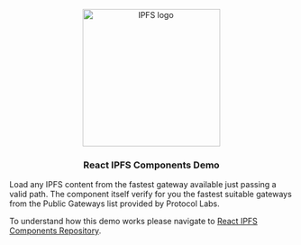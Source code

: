<p align="center">
  <a href="https://filipesoccol.github.io/react-ipfs-components-demo/" title="React IPFS Components Demo">
    <img src="https://bafybeiatfi2bufcp7vsapownnqlsgzghvhhrzvfld2hlc55glogs5zie6q.ipfs.w3s.link/logo_ipfs_react.svg" alt="IPFS logo" width="244" />
  </a>
</p>

<h3 align="center">React IPFS Components Demo</h3>

Load any IPFS content from the fastest gateway available just passing a valid path.
The component itself verify for you the fastest suitable gateways from the Public Gateways list provided by Protocol Labs.

To understand how this demo works please navigate to [React IPFS Components Repository](https://github.com/filipesoccol/vue-ipfs-components). 
